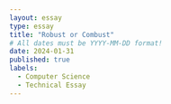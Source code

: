 ```yaml
---
layout: essay
type: essay
title: "Robust or Combust"
# All dates must be YYYY-MM-DD format!
date: 2024-01-31
published: true
labels:
  - Computer Science
  - Technical Essay
---
```


